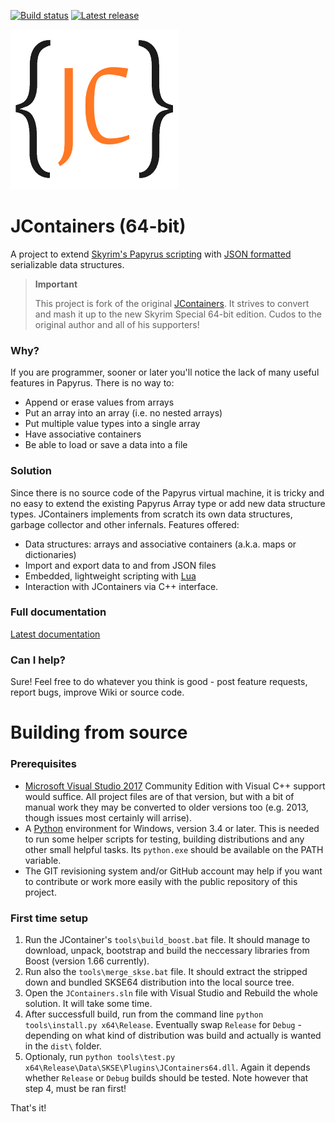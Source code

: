 [![Build status](https://ci.appveyor.com/api/projects/status/r8kex3xnxmktn1sq?svg=true)](https://ci.appveyor.com/project/ryobg/jcontainers)
[![Latest release](https://img.shields.io/github/release/ryobg/jcontainers/all.svg)](https://github.com/ryobg/jcontainers/releases)

<img src="logo.png?raw=true" height="256">

# JContainers (64-bit)

A project to extend [Skyrim's Papyrus
scripting](https://www.creationkit.com/index.php?title=Category:Papyrus) with
[JSON formatted](https://json.org/) serializable data structures.

> **Important**
>
> This project is fork of the original [JContainers](https://github.com/SilverIce/JContainers). It
> strives to convert and mash it up to the new Skyrim Special 64-bit edition. Cudos to the original
> author and all of his supporters!

### Why?

If you are programmer, sooner or later you'll notice the lack of many useful features in Papyrus.
There is no way to:

- Append or erase values from arrays
- Put an array into an array (i.e. no nested arrays)
- Put multiple value types into a single array
- Have associative containers 
- Be able to load or save a data into a file

### Solution

Since there is no source code of the Papyrus virtual machine, it is tricky and no easy to extend the
existing Papyrus Array type or add new data structure types. JContainers implements from scratch its
own data structures, garbage collector and other infernals. Features offered:

- Data structures: arrays and associative containers (a.k.a. maps or dictionaries)
- Import and export data to and from JSON files
- Embedded, lightweight scripting with [Lua](https://www.lua.org/)
- Interaction with JContainers via C++ interface.

### Full documentation

[Latest documentation](https://github.com/ryobg/jcontainers/wiki)

### Can I help?

Sure! Feel free to do whatever you think is good - post feature requests, report bugs, improve Wiki
or source code.

# Building from source

### Prerequisites

* [Microsoft Visual Studio 2017](https://www.visualstudio.com/downloads/) 
  Community Edition with Visual C++ support would suffice. All project files are of that version,
  but with a bit of manual work they may be converted to older versions too (e.g. 2013, though
  issues most certainly will arrise).
* A [Python](https://www.python.org/downloads/) environment for Windows, version 3.4 or later.
  This is needed to run some helper scripts for testing, building distributions and any other small
  helpful tasks. Its `python.exe` should be available on the PATH variable.
* The GIT revisioning system and/or GitHub account may help if you want to contribute or work more
  easily with the public repository of this project.

### First time setup

1. Run the JContainer's `tools\build_boost.bat` file. It should manage to download, unpack,
   bootstrap and build the neccessary libraries from Boost (version 1.66 currently).
2. Run also the `tools\merge_skse.bat` file. It should extract the stripped down and bundled SKSE64
   distribution into the local source tree.
3. Open the `JContainers.sln` file with Visual Studio and Rebuild the whole solution. It will take
   some time.
4. After successfull build, run from the command line `python tools\install.py x64\Release`.
   Eventually swap `Release` for `Debug` - depending on what kind of distribution was build and
   actually is wanted in the `dist\` folder.
5. Optionaly, run `python tools\test.py x64\Release\Data\SKSE\Plugins\JContainers64.dll`. Again it
   depends whether `Release` or `Debug` builds should be tested. Note however that step 4, must be
   ran first!

That's it!

